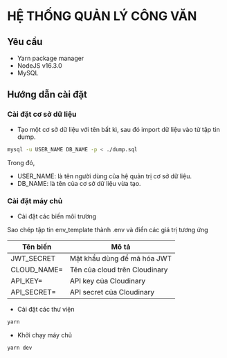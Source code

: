 # HỆ THỐNG QUẢN LÝ CÔNG VĂN

## Yêu cầu

-   Yarn package manager
-   NodeJS v16.3.0
-   MySQL

## Hướng dẫn cài đặt

### Cài đặt cơ sở dữ liệu

-   Tạo một cơ sở dữ liệu với tên bất kì, sau đó import dữ liệu vào từ tập tin dump.

```sh
mysql -u USER_NAME DB_NAME -p < ./dump.sql
```

Trong đó,

-   USER_NAME: là tên người dùng của hệ quản trị cơ sở dữ liệu.
-   DB_NAME: là tên của cơ sở dữ liệu vừa tạo.

### Cài đặt máy chủ

-   Cài đặt các biến môi trường

Sao chép tập tin env_template thành .env và điền các giá trị tương ứng

| Tên biến    | Mô tả                   |
| ----------- | ----------------------------- |
| JWT_SECRET  | Mật khẩu dùng để mã hóa JWT   |
| CLOUD_NAME= | Tên của cloud trên Cloudinary |
| API_KEY=    | API key của Cloudinary        |
| API_SECRET= | API secret của Cloudinary     |

-   Cài đặt các thư viện

```sh
yarn
```

-   Khởi chạy máy chủ

```sh
yarn dev
```
